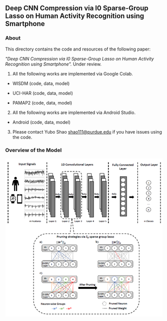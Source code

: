 ## Deep CNN Compression via l0 Sparse-Group Lasso on Human Activity Recognition using Smartphone 

### About
This directory contains the code and resources of the following paper:

*"Deep CNN Compression via l0 Sparse-Group Lasso on Human Activity Recognition using Smartphone".* Under review.

1. All the following works are implemented via Google Colab.

 - WISDM (code, data, model)

 - UCI-HAR (code, data, model)

 - PAMAP2 (code, data, model)

2. All the following works are implemented via Android Studio.
 - Android (code, data, model)
 
3. Please contact Yubo Shao shao111@purdue.edu if you have issues using the code.

### Overview of the Model

<img src="./figure/prune-model.png" width="700">
